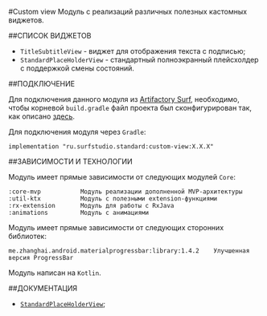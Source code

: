 #Custom view
Модуль с реализаций различных полезных кастомных виджетов.

##СПИСОК ВИДЖЕТОВ

+ `TitleSubtitleView` - виджет для отображения текста с подписью;
+ `StandardPlaceHolderView` - стандартный полноэкранный плейсхолдер с поддержкой смены состояний.

##ПОДКЛЮЧЕНИЕ

Для подключения данного модуля из [Artifactory Surf](http://artifactory.surfstudio.ru), необходимо, 
чтобы корневой `build.gradle` файл проекта был сконфигурирован так, как описано 
[здесь](https://bitbucket.org/surfstudio/android-standard/overview).
  
Для подключения модуля через `Gradle`:

    implementation "ru.surfstudio.standard:custom-view:X.X.X"
    
##ЗАВИСИМОСТИ И ТЕХНОЛОГИИ

Модуль имеет прямые зависимости от следующих модулей `Core`:

    :core-mvp           Модуль реализации дополненной MVP-архитектуры
    :util-ktx           Модуль с полезными extension-функциями
    :rx-extension       Модуль для работы с RxJava
    :animations         Модуль с анимациями
    
Модуль имеет прямые зависимости от следующих сторонних библиотек:

    me.zhanghai.android.materialprogressbar:library:1.4.2    Улучшенная версия ProgressBar

Модуль написан на `Kotlin`.

##ДОКУМЕНТАЦИЯ

+ [`StandardPlaceHolderView`](/STANDARD-PLACEHOLDER-VIEW-README.md);

